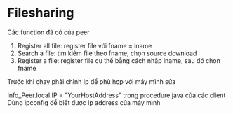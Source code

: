 # Filesharing
Các function đã có của peer
1. Register all file: register file với fname = lname
2. Search a file: tìm kiếm file theo fname, chọn source download
3. Register a file: register file cụ thể bằng cách nhập lname, sau đó chọn fname

Trước khi chạy phải chỉnh Ip để phù hợp với máy mình sửa 

Info_Peer.local.IP = "YourHostAddress" trong procedure.java của các client 
Dùng ipconfig để biết được Ip address của máy mình

